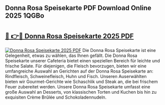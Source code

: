 ## Donna Rosa Speisekarte PDF Download Online 2025 1QGBo

# <h2><a href="http://gcbeqit.nevu.top/?p=Donna+Rosa+Speisekarte">🔗 👉🔴 Donna Rosa Speisekarte 2025 PDF</a></h2>

[![Donna Rosa Speisekarte 2025 PDF](https://i.imgur.com/dBaPXMq.png)](http://gcbeqit.nevu.top/?p=Donna+Rosa+Speisekarte)
Die Donna Rosa Speisekarte ist eine Gelegenheit, etwas zu wählen, das Ihnen gefällt. Die Donna Rosa Speisekarte unserer Cafeteria bietet einen speziellen Bereich für leichte und frische Salate. Für diejenigen, die Fleisch bevorzugen, bieten wir eine umfangreiche Auswahl an Gerichten auf der Donna Rosa Speisekarte an: Rindfleisch, Schweinefleisch, Huhn und Fisch. Unseren Auserwählten bieten wir Gourmet-Gerichte wie Schaschlik und Steak an, die bei frischem Feuer zubereitet werden. Unsere Donna Rosa Speisekarte umfasst eine große Auswahl an Desserts, von klassischen Torten und Kuchen bis hin zu exquisiten Crème Brûlée und Schokoladennudeln.
